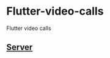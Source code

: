 # Flutter-video-calls
Flutter video calls
## [Server](https://github.com/VNAPNIC/kotlin-spring-boot)
